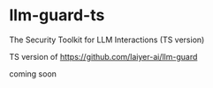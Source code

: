 # llm-guard-ts
The Security Toolkit for LLM Interactions (TS version)

TS version of https://github.com/laiyer-ai/llm-guard

coming soon
